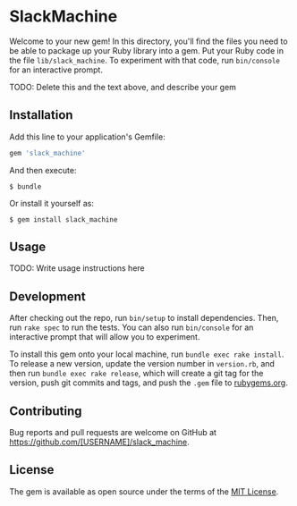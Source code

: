 # SlackMachine

Welcome to your new gem! In this directory, you'll find the files you need to be able to package up your Ruby library into a gem. Put your Ruby code in the file `lib/slack_machine`. To experiment with that code, run `bin/console` for an interactive prompt.

TODO: Delete this and the text above, and describe your gem

## Installation

Add this line to your application's Gemfile:

```ruby
gem 'slack_machine'
```

And then execute:

    $ bundle

Or install it yourself as:

    $ gem install slack_machine

## Usage

TODO: Write usage instructions here

## Development

After checking out the repo, run `bin/setup` to install dependencies. Then, run `rake spec` to run the tests. You can also run `bin/console` for an interactive prompt that will allow you to experiment.

To install this gem onto your local machine, run `bundle exec rake install`. To release a new version, update the version number in `version.rb`, and then run `bundle exec rake release`, which will create a git tag for the version, push git commits and tags, and push the `.gem` file to [rubygems.org](https://rubygems.org).

## Contributing

Bug reports and pull requests are welcome on GitHub at https://github.com/[USERNAME]/slack_machine.


## License

The gem is available as open source under the terms of the [MIT License](http://opensource.org/licenses/MIT).

